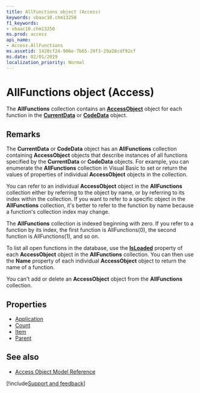 ```yaml
---
title: AllFunctions object (Access)
keywords: vbaac10.chm13250
f1_keywords:
- vbaac10.chm13250
ms.prod: access
api_name:
- Access.AllFunctions
ms.assetid: 1420cf24-906e-7b65-29f3-29a28cdf92cf
ms.date: 02/01/2019
localization_priority: Normal
---
```



# AllFunctions object (Access)

The **AllFunctions** collection contains an **[AccessObject](Access.AccessObject.md)** object for each function in the **[CurrentData](Access.CurrentData.md)** or **[CodeData](Access.CodeData.md)** object.


## Remarks

The **CurrentData** or **CodeData** object has an **AllFunctions** collection containing **AccessObject** objects that describe instances of all functions specified by the **CurrentData** or **CodeData** objects. For example, you can enumerate the **AllFunctions** collection in Visual Basic to set or return the values of properties of individual **AccessObject** objects in the collection.

You can refer to an individual **AccessObject** object in the **AllFunctions** collection either by referring to the object by name, or by referring to its index within the collection. If you want to refer to a specific object in the **AllFunctions** collection, it's better to refer to the function by name because a function's collection index may change.

The **AllFunctions** collection is indexed beginning with zero. If you refer to a function by its index, the first function is AllFunctions(0), the second function is AllFunctions(1), and so on.

To list all open functions in the database, use the **[IsLoaded](Access.AccessObject.IsLoaded.md)** property of each **AccessObject** object in the **AllFunctions** collection. You can then use the **Name** property of each individual **AccessObject** object to return the name of a function.

You can't add or delete an **AccessObject** object from the **AllFunctions** collection.


## Properties

- [Application](Access.AllFunctions.Application.md)
- [Count](Access.AllFunctions.Count.md)
- [Item](Access.AllFunctions.Item.md)
- [Parent](Access.AllFunctions.Parent.md)

## See also

- [Access Object Model Reference](overview/Access/object-model.md)

[!include[Support and feedback](~/includes/feedback-boilerplate.md)]